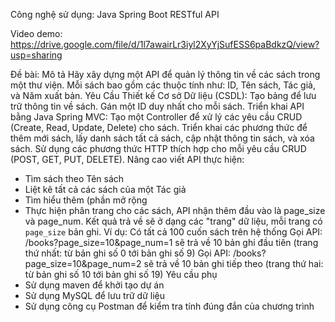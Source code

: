 Công nghệ sử dụng: Java Spring Boot RESTful API

Video demo: https://drive.google.com/file/d/1l7awairLr3iyl2XyYjSufESS6paBdkzQ/view?usp=sharing

Đề bài:
Mô tả
Hãy xây dựng một API để quản lý thông tin về các sách trong một thư viện. Mỗi sách bao gồm các thuộc tính như: ID, Tên sách, Tác giả, và Năm xuất bản.
Yêu Cầu
Thiết kế Cơ sở Dữ liệu (CSDL):
Tạo bảng để lưu trữ thông tin về sách.
Gán một ID duy nhất cho mỗi sách.
Triển khai API bằng Java Spring MVC:
Tạo một Controller để xử lý các yêu cầu CRUD (Create, Read, Update, Delete) cho sách.
Triển khai các phương thức để thêm mới sách, lấy danh sách tất cả sách, cập nhật thông tin sách, và xóa sách.
Sử dụng các phương thức HTTP thích hợp cho mỗi yêu cầu CRUD (POST, GET, PUT, DELETE).
Nâng cao
viết API thực hiện:
- Tìm sách theo Tên sách
- Liệt kê tất cả các sách của một Tác giả
- Tìm hiểu thêm (phần mở rộng
- Thực hiện phân trang cho các sách, API nhận thêm đầu vào là page_size và page_num. Kết quả trả về sẽ ở dạng các "trang" dữ liệu, mỗi trang có `page_size` bản ghi.
  Ví dụ:
 Có tất cả 100 cuốn sách trên hệ thống
 Gọi API: /books?page_size=10&page_num=1 sẽ trả về 10 bản ghi đầu tiên (trang thứ nhất: từ bản ghi số 0 tới bản ghi số 9)
 Gọi API: /books?page_size=10&page_num=2 sẽ trả về 10 bản ghi tiếp theo (trang thứ hai: từ bản ghi số 10 tới bản ghi số 19)
Yêu cầu phụ
- Sử dụng maven để khởi tạo dự án
- Sử dụng MySQL để lưu trữ dữ liệu
- Sử dụng công cụ Postman để kiểm tra tính đúng đắn của chương trình
